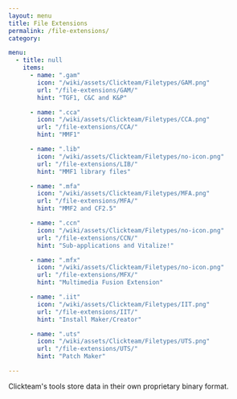 ```yaml
---
layout: menu
title: File Extensions
permalink: /file-extensions/
category:

menu:
  - title: null
    items:
      - name: ".gam"
        icon: "/wiki/assets/Clickteam/Filetypes/GAM.png"
        url: "/file-extensions/GAM/"
        hint: "TGF1, C&C and K&P"

      - name: ".cca"
        icon: "/wiki/assets/Clickteam/Filetypes/CCA.png"
        url: "/file-extensions/CCA/"
        hint: "MMF1"

      - name: ".lib"
        icon: "/wiki/assets/Clickteam/Filetypes/no-icon.png"
        url: "/file-extensions/LIB/"
        hint: "MMF1 library files"

      - name: ".mfa"
        icon: "/wiki/assets/Clickteam/Filetypes/MFA.png"
        url: "/file-extensions/MFA/"
        hint: "MMF2 and CF2.5"

      - name: ".ccn"
        icon: "/wiki/assets/Clickteam/Filetypes/no-icon.png"
        url: "/file-extensions/CCN/"
        hint: "Sub-applications and Vitalize!"

      - name: ".mfx"
        icon: "/wiki/assets/Clickteam/Filetypes/no-icon.png"
        url: "/file-extensions/MFX/"
        hint: "Multimedia Fusion Extension"

      - name: ".iit"
        icon: "/wiki/assets/Clickteam/Filetypes/IIT.png"
        url: "/file-extensions/IIT/"
        hint: "Install Maker/Creator"

      - name: ".uts"
        icon: "/wiki/assets/Clickteam/Filetypes/UTS.png"
        url: "/file-extensions/UTS/"
        hint: "Patch Maker"

---
```


Clickteam's tools store data in their own proprietary binary format.
